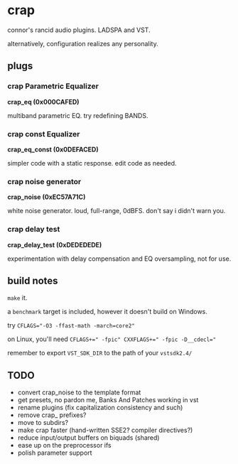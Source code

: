 # crap

connor's rancid audio plugins. LADSPA and VST.

alternatively, configuration realizes any personality.

## plugs

### crap Parametric Equalizer

__crap\_eq (0x000CAFED)__

multiband parametric EQ. try redefining BANDS.

### crap const Equalizer

__crap\_eq\_const (0x0DEFACED)__

simpler code with a static response.
edit code as needed.

### crap noise generator

__crap\_noise (0xEC57A71C)__

white noise generator. loud, full-range, 0dBFS. don't say i didn't warn you.

### crap delay test

__crap\_delay\_test (0xDEDEDEDE)__

experimentation with delay compensation and EQ oversampling, not for use.

## build notes

`make` it.

a `benchmark` target is included, however it doesn't build on Windows.

try `CFLAGS="-O3 -ffast-math -march=core2"`

on Linux, you'll need `CFLAGS+=" -fpic" CXXFLAGS+=" -fpic -D__cdecl="`

remember to export `VST_SDK_DIR` to the path of your `vstsdk2.4/`

## TODO

* convert crap\_noise to the template format
* get presets, no pardon me, Banks And Patches working in vst
* rename plugins (fix capitalization consistency and such)
* remove crap\_ prefixes?
* move to subdirs?
* make crap faster (hand-written SSE2? compiler directives?)
* reduce input/output buffers on biquads (shared)
* ease up on the preprocessor ifs
* polish parameter support

